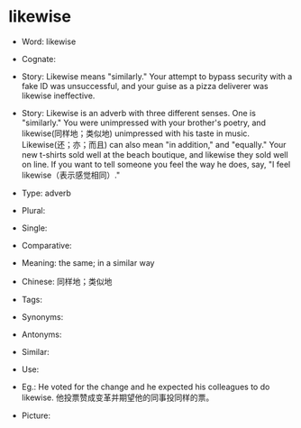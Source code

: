 # likewise

- Word: likewise
- Cognate: 
- Story: Likewise means "similarly." Your attempt to bypass security with a fake ID was unsuccessful, and your guise as a pizza deliverer was likewise ineffective.
- Story: Likewise is an adverb with three different senses. One is "similarly." You were unimpressed with your brother's poetry, and likewise(同样地；类似地) unimpressed with his taste in music. Likewise(还；亦；而且) can also mean "in addition," and "equally." Your new t-shirts sold well at the beach boutique, and likewise they sold well on line. If you want to tell someone you feel the way he does, say, "I feel likewise（表示感觉相同）."

- Type: adverb
- Plural: 
- Single: 
- Comparative: 
- Meaning: the same; in a similar way
- Chinese: 同样地；类似地
- Tags: 
- Synonyms: 
- Antonyms: 
- Similar: 
- Use: 
- Eg.: He voted for the change and he expected his colleagues to do likewise. 他投票赞成变革并期望他的同事投同样的票。
- Picture: 

